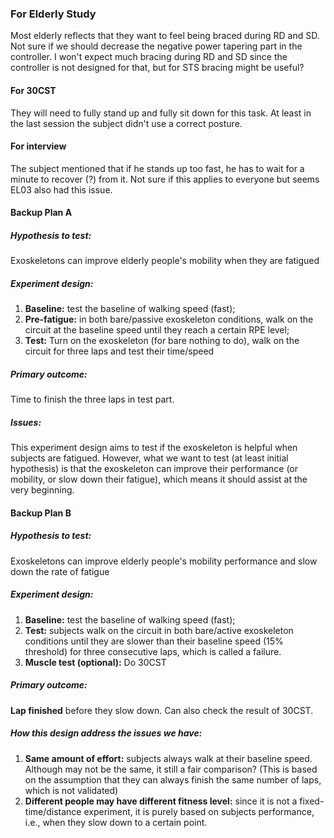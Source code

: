 
### For Elderly Study
Most elderly reflects that they want to feel being braced during RD and SD. Not sure if we should decrease the negative power tapering part in the controller.
I won't expect much bracing during RD and SD since the controller is not designed for that, but for STS bracing might be useful?

#### For 30CST
They will need to fully stand up and fully sit down for this task. At least in the last session the subject didn't use a correct posture.

#### For interview
The subject mentioned that if he stands up too fast, he has to wait for a minute to recover (?) from it. Not sure if this applies to everyone but seems EL03 also had this issue.

#### Backup Plan A
##### Hypothesis to test:
Exoskeletons can improve elderly people's mobility when they are fatigued
##### Experiment design:
1. **Baseline:** test the baseline of walking speed (fast);
2. **Pre-fatigue:** in both bare/passive exoskeleton conditions, walk on the circuit at the baseline speed until they reach a certain RPE level;
3. **Test:** Turn on the exoskeleton (for bare nothing to do), walk on the circuit for three laps and test their time/speed
##### Primary outcome:
Time to finish the three laps in test part.
##### Issues:
This experiment design aims to test if the exoskeleton is helpful when subjects are fatigued. However, what we want to test (at least initial hypothesis) is that the exoskeleton can improve their performance (or mobility, or slow down their fatigue), which means it should assist at the very beginning.

#### Backup Plan B
##### Hypothesis to test:
Exoskeletons can improve elderly people's mobility performance and slow down the rate of fatigue
##### Experiment design:
1. **Baseline:** test the baseline of walking speed (fast);
2. **Test:** subjects walk on the circuit in both bare/active exoskeleton conditions until they are slower than their baseline speed (15% threshold) for three consecutive laps, which is called a failure.
3. **Muscle test (optional):** Do 30CST
##### Primary outcome:
**Lap finished** before they slow down. Can also check the result of 30CST.
##### How this design address the issues we have:
1. **Same amount of effort:** subjects always walk at their baseline speed. Although may not be the same, it still a fair comparison? (This is based on the assumption that they can always finish the same number of laps, which is not validated)
2. **Different people may have different fitness level:** since it is not a fixed-time/distance experiment, it is purely based on subjects performance, i.e., when they slow down to a certain point.